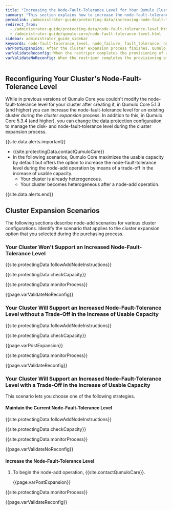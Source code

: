 ```yaml
---
title: "Increasing the Node-Fault-Tolerance Level for Your Qumulo Cluster During Node-Add Operations"
summary: "This section explains how to increase the node-fault-tolerance level for your Qumulo cluster during node-add operations."
permalink: /administrator-guide/protecting-data/increasing-node-fault-tolerance-level.html
redirect_from:
  - /administrator-guide/protecting-data/node-fault-tolerance-level.html
  - /administrator-guide/qumulo-core/node-fault-tolerance-level.html
sidebar: administrator_guide_sidebar
keywords: node-fault-tolerance_level, node_failure, fault_tolerance, node_add, node-add, cluster_expansion, expand, reconfiguration
varPostExpansion: After the cluster expansion process finishes, Qumulo Core begins data protection reconfiguration automatically.
varValidateReconfig: When the restriper completes the provisioning of additional usable capacity and data protection reconfiguration, the **Data Protected** section shows the increased node-fault-tolerance level.
varValidateNoReconfig: When the restriper completes the provisioning of additional usable capacity, the **Data Protected** section shows the same node-fault-tolerance level as before the node-add operation.
---
```


## Reconfiguring Your Cluster's Node-Fault-Tolerance Level
While in previous versions of Qumulo Core you couldn't modify the node-fault-tolerance level for your cluster after creating it, in Qumulo Core 5.1.3 (and higher) you can increase the node-fault-tolerance level for an existing cluster during the _cluster expansion_ process. In addition to this, in Qumulo Core 5.3.4 (and higher), you can [change the data protection configuration](adding-nodes-with-data-protection-changes.md) to manage the disk- and node-fault-tolerance level during the cluster expansion process.

{{site.data.alerts.important}}
<ul>
  <li>{{site.protectingData.contactQumuloCare}}</li>
  <li>In the following scenarios, Qumulo Core maximizes the usable capacity by default but offers the option to increase the node-fault-tolerance level during the node-add operation by means of a trade-off in the increase of usable capacity.
    <ul>
      <li>Your cluster is already heterogeneous.</li>
      <li>Your cluster becomes heterogeneous after a node-add operation.</li>
    </ul>
  </li>
</ul>
{{site.data.alerts.end}}

## Cluster Expansion Scenarios
The following sections describe node-add scenarios for various cluster configurations. Identify the scenario that applies to the cluster expansion option that you selected during the purchasing process.

### Your Cluster Won't Support an Increased Node-Fault-Tolerance Level
{{site.protectingData.followAddNodeInstructions}}

{{site.protectingData.checkCapacity}}

{{site.protectingData.monitorProcess}}

{{page.varValidateNoReconfig}}

### Your Cluster Will Support an Increased Node-Fault-Tolerance Level without a Trade-Off in the Increase of Usable Capacity
{{site.protectingData.followAddNodeInstructions}}

{{site.protectingData.checkCapacity}}

   {{page.varPostExpansion}}

{{site.protectingData.monitorProcess}}

{{page.varValidateReconfig}}

### Your Cluster Will Support an Increased Node-Fault-Tolerance Level with a Trade-Off in the Increase of Usable Capacity
This scenario lets you choose one of the following strategies.

#### Maintain the Current Node-Fault-Tolerance Level
{{site.protectingData.followAddNodeInstructions}}

{{site.protectingData.checkCapacity}}

{{site.protectingData.monitorProcess}}

{{page.varValidateNoReconfig}}

#### Increase the Node-Fault-Tolerance Level
1. To begin the node-add operation, {{site.contactQumuloCare}}.

   {{page.varPostExpansion}}

{{site.protectingData.monitorProcess}}

{{page.varValidateReconfig}}
